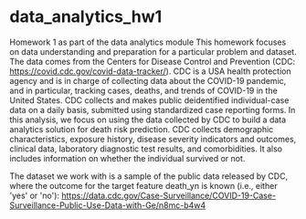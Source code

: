 # data_analytics_hw1
Homework 1 as part of the data analytics module
This homework focuses on data understanding and preparation for a particular problem and dataset.
The data comes from the Centers for Disease Control and Prevention (CDC: https://covid.cdc.gov/covid-data-tracker/). CDC is a USA health protection agency and is in charge of collecting data about the COVID-19 pandemic, and in particular, tracking cases, deaths, and trends of COVID-19 in the United States. CDC collects and makes public deidentified individual-case data on a daily basis, submitted using standardized case reporting forms. In this analysis, we focus on using the data collected by CDC to build a data analytics solution for death risk prediction. CDC collects demographic characteristics, exposure history, disease severity indicators and outcomes, clinical data, laboratory diagnostic test results, and comorbidities. It also includes information on whether the individual survived or not.

The dataset we work with is a sample of the public data released by CDC, where the outcome for the target feature death_yn is known (i.e., either 'yes' or 'no'):
https://data.cdc.gov/Case-Surveillance/COVID-19-Case-Surveillance-Public-Use-Data-with-Ge/n8mc-b4w4
